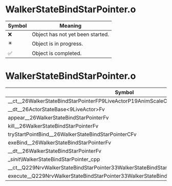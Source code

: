# WalkerStateBindStarPointer.o
| Symbol | Meaning 
| ------------- | ------------- 
| :x: | Object has not yet been started. 
| :eight_pointed_black_star: | Object is in progress. 
| :white_check_mark: | Object is completed. 


# WalkerStateBindStarPointer.o
| Symbol | Decompiled? |
| ------------- | ------------- |
| __ct__26WalkerStateBindStarPointerFP9LiveActorP19AnimScaleController | :white_check_mark: |
| __dt__26ActorStateBase&lt;9LiveActor&gt;Fv | :white_check_mark: |
| appear__26WalkerStateBindStarPointerFv | :white_check_mark: |
| kill__26WalkerStateBindStarPointerFv | :white_check_mark: |
| tryStartPointBind__26WalkerStateBindStarPointerCFv | :white_check_mark: |
| exeBind__26WalkerStateBindStarPointerFv | :white_check_mark: |
| __dt__26WalkerStateBindStarPointerFv | :white_check_mark: |
| __sinit_\WalkerStateBindStarPointer_cpp | :white_check_mark: |
| __ct__Q229NrvWalkerStateBindStarPointer33WalkerStateBindStarPointerNrvBindFv | :white_check_mark: |
| execute__Q229NrvWalkerStateBindStarPointer33WalkerStateBindStarPointerNrvBindCFP5Spine | :white_check_mark: |
